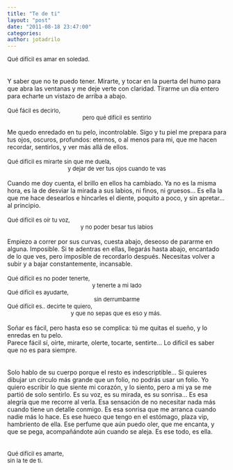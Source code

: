 ```yaml
---
title: "Te de ti"
layout: "post"
date: "2011-08-18 23:47:00"
categories: 
author: jotadrilo
---
```


<div class="css-full-post-content js-full-post-content">
<span style="font-family: inherit; font-size: small;">Qué difícil es amar en soledad.</span><br /><br /><br />Y saber que no te puedo tener. Mirarte, y tocar en la puerta del humo para que abra las ventanas y me deje verte con claridad. Tirarme un día entero para echarte un vistazo de arriba a abajo.<br /><br /><span style="font-family: inherit; font-size: small;">Qué fácil es decirlo,&nbsp;</span><br /><div style="text-align: center;"><span style="font-family: inherit; font-size: small;">pero qué difícil es sentirlo</span></div>&nbsp; <br />Me quedo enredado en tu pelo, incontrolable. Sigo y tu piel me prepara para tus ojos, oscuros, profundos: eternos, o al menos para mi, que me hacen recordar, sentirlos, y ver más allá de ellos.<br /><br /><span style="font-family: inherit; font-size: small;">Qué difícil es mirarte sin que me duela,&nbsp;</span><br /><div style="text-align: center;"><span style="font-family: inherit; font-size: small;">y dejar de ver tus ojos cuando te vas</span></div>&nbsp; <br />Cuando me doy cuenta, el brillo en ellos ha cambiado. Ya no es la misma hora, es la de desviar la mirada a sus labios, ni finos, ni gruesos... Es ella la que me hace desearlos e hincarles el diente, poquito a poco, y sin apretar... al principio.<br /><br /><span style="font-family: inherit; font-size: small;">Qué difícil es oír tu voz,</span><br /><div style="text-align: center;"><span style="font-family: inherit; font-size: small;">y no poder besar tus labios</span></div><br />Empiezo a correr por sus curvas, cuesta abajo, deseoso de pararme en alguna. Imposible. Si te adentras en ellas, llegarás hasta abajo, encantado de lo que ves, pero imposible de recordarlo después. Necesitas volver a subir y a bajar constantemente, incansable.<br /><br /><span style="font-family: inherit; font-size: small;">Qué difícil es no poder tenerte,&nbsp;</span><br /><div style="text-align: center;"><span style="font-family: inherit; font-size: small;">y tenerte a mi lado</span></div><span style="font-family: inherit; font-size: small;">Qué difícil es ayudarte,</span><br /><div style="text-align: center;"><span style="font-family: inherit; font-size: small;"> sin derrumbarme</span></div><span style="font-family: inherit; font-size: small;">Qué difícil es.. decirte te quiero,&nbsp;</span><br /><div style="text-align: center;"><span style="font-family: inherit; font-size: small;">y que no sepas que es eso y más.&nbsp; </span></div><br />Soñar es fácil, pero hasta eso se complica: tú me quitas el sueño, y lo enredas en tu pelo.<br />Parece fácil sí, oírte, mirarte, olerte, tocarte, sentirte... Lo difícil es saber que no es para siempre.<br /><br /><br />Solo hablo de su cuerpo porque el resto es indescriptible... Si quieres dibujar un circulo más grande que un folio, no podrás usar un folio. Yo quiero escribir lo que siente mi corazón, y lo siento, pero a mi ya se me partió de solo sentirlo. Es su voz, es su mirada, es su sonrisa... Es esa alegría que me recorre al verla. Esa sensación de no necesitar nada más cuando tiene un detalle conmigo. Es esa sonrisa que me arranca cuando nadie más lo hace. Es ese hueco que tengo en el estómago, plaza vip, hambriento de ella. Ese perfume que aún puedo oler, que me encanta, y que se pega, acompañándote aún cuando se aleja. Es ese todo, es ella. <br /><br /><br /><span style="font-family: inherit; font-size: small;">Qué difícil es amarte,</span><br /><div style="text-align: left;"><span style="font-family: inherit; font-size: small;"> sin la te de ti.</span></div>
</div>
